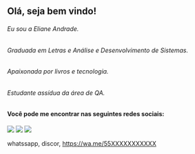 
## Olá, seja bem vindo!

###### Eu sou a Eliane Andrade. 
###### Graduada em Letras e Análise e Desenvolvimento de Sistemas. 
###### Apaixonada por livros e tecnologia.
###### Estudante assídua da área de QA. 
##

#### Você pode me encontrar nas seguintes redes sociais:
<div>
  <a href="https://www.linkedin.com/in/eliane-maria-de-andrade" target= "_blanck"><img src="https://img.shields.io/badge/LinkedIn-0077B5?style=for-the-badge&logo=linkedin&logoColor=white" target= "_blanck"></a>
  <a href="mailto:emariaandrade@gmail.com"><img src="https://img.shields.io/badge/Gmail-D14836?style=for-the-badge&logo=gmail&logoColor=white" target= "_blanck"></a>
  <a href="https://wa.me/5544998945349"><img src="https://img.shields.io/badge/WhatsApp-25D366?style=for-the-badge&logo=whatsapp&logoColor=white" target= "_blanck"></a>
</div>


 whatssapp, discor,
https://wa.me/55XXXXXXXXXXX

